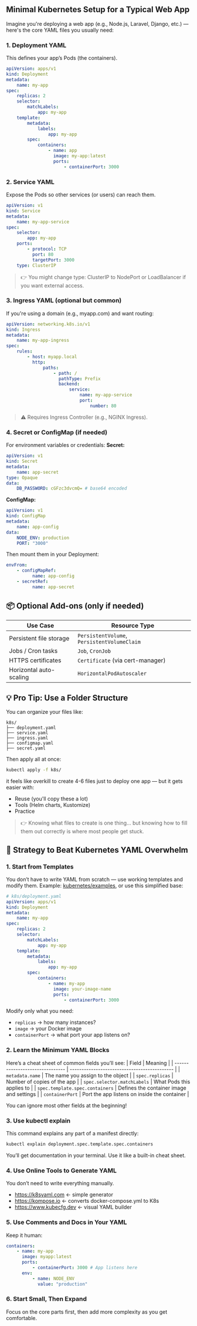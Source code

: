 ## Minimal Kubernetes Setup for a Typical Web App

Imagine you're deploying a web app (e.g., Node.js, Laravel, Django, etc.) — here's the core YAML files you usually need:

### 1. Deployment YAML

This defines your app’s Pods (the containers).

```yaml
apiVersion: apps/v1
kind: Deployment
metadata:
    name: my-app
spec:
    replicas: 2
    selector:
        matchLabels:
            app: my-app
    template:
        metadata:
            labels:
                app: my-app
        spec:
            containers:
                - name: app
                  image: my-app:latest
                  ports:
                      - containerPort: 3000
```

### 2. Service YAML

Expose the Pods so other services (or users) can reach them.

```yaml
apiVersion: v1
kind: Service
metadata:
    name: my-app-service
spec:
    selector:
        app: my-app
    ports:
        - protocol: TCP
          port: 80
          targetPort: 3000
    type: ClusterIP
```

> 👉 You might change type: ClusterIP to NodePort or LoadBalancer if you want external access.

### 3. Ingress YAML (optional but common)

If you're using a domain (e.g., myapp.com) and want routing:

```yaml
apiVersion: networking.k8s.io/v1
kind: Ingress
metadata:
    name: my-app-ingress
spec:
    rules:
        - host: myapp.local
          http:
              paths:
                  - path: /
                    pathType: Prefix
                    backend:
                        service:
                            name: my-app-service
                            port:
                                number: 80
```

> ⚠️ Requires Ingress Controller (e.g., NGINX Ingress).

### 4. Secret or ConfigMap (if needed)

For environment variables or credentials:
**Secret:**

```yaml
apiVersion: v1
kind: Secret
metadata:
    name: app-secret
type: Opaque
data:
    DB_PASSWORD: cGFzc3dvcmQ= # base64 encoded
```

**ConfigMap:**

```yaml
apiVersion: v1
kind: ConfigMap
metadata:
    name: app-config
data:
    NODE_ENV: production
    PORT: "3000"
```

Then mount them in your Deployment:

```yaml
envFrom:
    - configMapRef:
          name: app-config
    - secretRef:
          name: app-secret
```

## 📦 Optional Add-ons (only if needed)

| Use Case                | Resource Type                               |
| ----------------------- | ------------------------------------------- |
| Persistent file storage | `PersistentVolume`, `PersistentVolumeClaim` |
| Jobs / Cron tasks       | `Job`, `CronJob`                            |
| HTTPS certificates      | `Certificate` (via cert-manager)            |
| Horizontal auto-scaling | `HorizontalPodAutoscaler`                   |

## 💡 Pro Tip: Use a Folder Structure

You can organize your files like:

```
k8s/
├── deployment.yaml
├── service.yaml
├── ingress.yaml
├── configmap.yaml
├── secret.yaml
```

Then apply all at once:

```bash
kubectl apply -f k8s/
```

it feels like overkill to create 4-6 files just to deploy one app — but it gets easier with:

-   Reuse (you'll copy these a lot)
-   Tools (Helm charts, Kustomize)
-   Practice

> 👉 Knowing what files to create is one thing… but knowing how to fill them out correctly is where most people get stuck.

## 🧭 Strategy to Beat Kubernetes YAML Overwhelm

### 1. Start from Templates

You don’t have to write YAML from scratch — use working templates and modify them.
Example: [kubernetes/examples](https://github.com/kubernetes/examples), or use this simplified base:

```yaml
# k8s/deployment.yaml
apiVersion: apps/v1
kind: Deployment
metadata:
    name: my-app
spec:
    replicas: 2
    selector:
        matchLabels:
            app: my-app
    template:
        metadata:
            labels:
                app: my-app
        spec:
            containers:
                - name: my-app
                  image: your-image-name
                  ports:
                      - containerPort: 3000
```

Modify only what you need:

-   `replicas` → how many instances?
-   `image` → your Docker image
-   `containerPort` → what port your app listens on?

### 2. Learn the Minimum YAML Blocks

Here’s a cheat sheet of common fields you’ll see:
| Field | Meaning |
| ------------------------------- | -------------------------------------------- |
| `metadata.name` | The name you assign to the object |
| `spec.replicas` | Number of copies of the app |
| `spec.selector.matchLabels` | What Pods this applies to |
| `spec.template.spec.containers` | Defines the container image and settings |
| `containerPort` | Port the app listens on inside the container |

You can ignore most other fields at the beginning!

### 3. Use kubectl explain

This command explains any part of a manifest directly:

```bash
kubectl explain deployment.spec.template.spec.containers
```

You’ll get documentation in your terminal. Use it like a built-in cheat sheet.

### 4. Use Online Tools to Generate YAML

You don’t need to write everything manually.

-   https://k8syaml.com ← simple generator
-   https://kompose.io ← converts docker-compose.yml to K8s
-   https://www.kubecfg.dev ← visual YAML builder

### 5. Use Comments and Docs in Your YAML

Keep it human:

```yaml
containers:
    - name: my-app
      image: myapp:latest
      ports:
          - containerPort: 3000 # App listens here
      env:
          - name: NODE_ENV
            value: "production"
```

### 6. Start Small, Then Expand

Focus on the core parts first, then add more complexity as you get comfortable.
